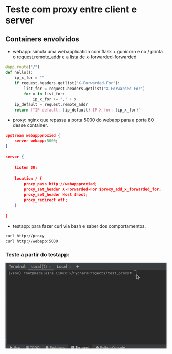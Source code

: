 # Teste com proxy entre client e server

## Containers envolvidos

- webapp: simula uma webapplication com flask + gunicorn e no / printa o request.remote_addr e a lista de  x-forwarded-forwarded
```python
@app.route("/")
def hello():
    ip_x_for = ""
    if request.headers.getlist("X-Forwarded-For"):
        list_for = request.headers.getlist("X-Forwarded-For")
        for x in list_for:
            ip_x_for += "," + x
    ip_default = request.remote_addr
    return f"IP default: {ip_default} IP X for: {ip_x_for}"
```
- proxy: nginx que repassa a porta 5000 do webapp para a porta 80 desse container.
```json
upstream webappproxied {
    server webapp:5000;
}

server {

    listen 80;

    location / {
        proxy_pass http://webappproxied;
        proxy_set_header X-Forwarded-For $proxy_add_x_forwarded_for;
        proxy_set_header Host $host;
        proxy_redirect off;
    }

}
```

- testapp: para fazer curl via bash e saber dos comportamentos.
```bash
curl http://proxy
curl http://webapp:5000
```

### Teste a partir do testapp:

![picture](https://raw.githubusercontent.com/renatobanzai/test_proxy/master/img/test_proxy.gif)